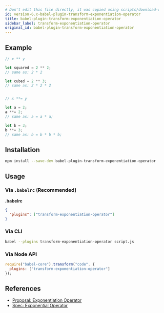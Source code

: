 ```yaml
---
# Don't edit this file directly, it was copied using scripts/download-readmes.js: 
id: version-6.x-babel-plugin-transform-exponentiation-operator
title: babel-plugin-transform-exponentiation-operator
sidebar_label: transform-exponentiation-operator
original_id: babel-plugin-transform-exponentiation-operator
---
```


## Example

```js
// x ** y

let squared = 2 ** 2;
// same as: 2 * 2

let cubed = 2 ** 3;
// same as: 2 * 2 * 2


// x **= y

let a = 2;
a **= 2;
// same as: a = a * a;

let b = 3;
b **= 3;
// same as: b = b * b * b;
```

## Installation

```sh
npm install --save-dev babel-plugin-transform-exponentiation-operator
```

## Usage

### Via `.babelrc` (Recommended)

**.babelrc**

```json
{
  "plugins": ["transform-exponentiation-operator"]
}
```

### Via CLI

```sh
babel --plugins transform-exponentiation-operator script.js
```

### Via Node API

```javascript
require("babel-core").transform("code", {
  plugins: ["transform-exponentiation-operator"]
});
```

## References

* [Proposal: Exponentiation Operator](https://github.com/rwaldron/exponentiation-operator)
* [Spec: Exponential Operator](https://rwaldron.github.io/exponentiation-operator/)

